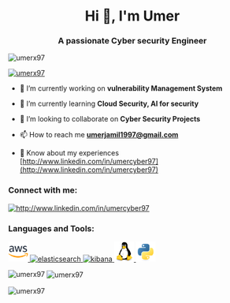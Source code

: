 <h1 align="center">Hi 👋, I'm Umer</h1>
<h3 align="center">A passionate Cyber security Engineer</h3>

<p align="left"> <img src="https://komarev.com/ghpvc/?username=umerx97&label=Profile%20views&color=0e75b6&style=flat" alt="umerx97" /> </p>

<p align="left"> <a href="https://github.com/ryo-ma/github-profile-trophy"><img src="https://github-profile-trophy.vercel.app/?username=umerx97" alt="umerx97" /></a> </p>

- 🔭 I’m currently working on **vulnerability Management System**

- 🌱 I’m currently learning **Cloud Security, AI for security**

- 👯 I’m looking to collaborate on **Cyber Security Projects**

- 📫 How to reach me **umerjamil1997@gmail.com**

- 📄 Know about my experiences [http://www.linkedin.com/in/umercyber97](http://www.linkedin.com/in/umercyber97)

<h3 align="left">Connect with me:</h3>
<p align="left">
<a href="https://linkedin.com/in/http://www.linkedin.com/in/umercyber97" target="blank"><img align="center" src="https://raw.githubusercontent.com/rahuldkjain/github-profile-readme-generator/master/src/images/icons/Social/linked-in-alt.svg" alt="http://www.linkedin.com/in/umercyber97" height="30" width="40" /></a>
</p>

<h3 align="left">Languages and Tools:</h3>
<p align="left"> <a href="https://aws.amazon.com" target="_blank" rel="noreferrer"> <img src="https://raw.githubusercontent.com/devicons/devicon/master/icons/amazonwebservices/amazonwebservices-original-wordmark.svg" alt="aws" width="40" height="40"/> </a> <a href="https://www.elastic.co" target="_blank" rel="noreferrer"> <img src="https://www.vectorlogo.zone/logos/elastic/elastic-icon.svg" alt="elasticsearch" width="40" height="40"/> </a> <a href="https://www.elastic.co/kibana" target="_blank" rel="noreferrer"> <img src="https://www.vectorlogo.zone/logos/elasticco_kibana/elasticco_kibana-icon.svg" alt="kibana" width="40" height="40"/> </a> <a href="https://www.linux.org/" target="_blank" rel="noreferrer"> <img src="https://raw.githubusercontent.com/devicons/devicon/master/icons/linux/linux-original.svg" alt="linux" width="40" height="40"/> </a> <a href="https://www.python.org" target="_blank" rel="noreferrer"> <img src="https://raw.githubusercontent.com/devicons/devicon/master/icons/python/python-original.svg" alt="python" width="40" height="40"/> </a> </p>

<p><img align="left" src="https://github-readme-stats.vercel.app/api/top-langs?username=umerx97&show_icons=true&locale=en&layout=compact" alt="umerx97" /></p>

<p>&nbsp;<img align="center" src="https://github-readme-stats.vercel.app/api?username=umerx97&show_icons=true&locale=en" alt="umerx97" /></p>

<p><img align="center" src="https://github-readme-streak-stats.herokuapp.com/?user=umerx97&" alt="umerx97" /></p>
